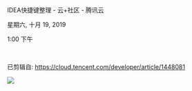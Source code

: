 IDEA快捷键整理 - 云+社区 - 腾讯云

星期六, 十月 19, 2019

1:00 下午

 

已剪辑自: <https://cloud.tencent.com/developer/article/1448081>

![](002_IDEA快捷键整理_-_云+社区_-_腾讯云_000.png)
